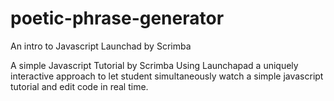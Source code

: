 # poetic-phrase-generator
An intro to Javascript Launchad by Scrimba

A simple Javascript Tutorial by Scrimba Using Launchapad a uniquely interactive approach to let student simultaneously watch a simple javascript tutorial and edit code in real time.
